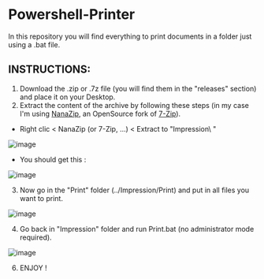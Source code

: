 # Powershell-Printer
In this repository you will find everything to print documents in a folder just using a .bat file.

## INSTRUCTIONS: 

1) Download the .zip or .7z file (you will find them in the "releases" section) and place it on your Desktop.
2) Extract the content of the archive by following these steps (in my case I'm using [NanaZip](https://github.com/M2Team/NanaZip), an OpenSource fork of [7-Zip](https://www.7-zip.org/download.html)).
  - Right clic < NanaZip (or 7-Zip, ...) < Extract to "Impression\ "

  ![image](https://github.com/Sarvagon/Powershell_Printer/assets/63664894/be33c15b-53f5-4ffe-a65a-cb4ee2080883)
  
  - You should get this :

  ![image](https://github.com/Sarvagon/Powershell_Printer/assets/63664894/870a28c2-1ac7-4f5c-8690-06bf670b562b)
  
3) Now go in the "Print" folder (../Impression/Print) and put in all files you want to print.

![image](https://github.com/Sarvagon/Powershell_Printer/assets/63664894/24992a25-c1dc-4fd0-a4b3-98371ad1620b)

4) Go back in "Impression" folder and run Print.bat (no administrator mode required).

![image](https://github.com/Sarvagon/Powershell_Printer/assets/63664894/15e1d032-49d4-4a81-9494-fde3d08ac4c7)

6) ENJOY !

